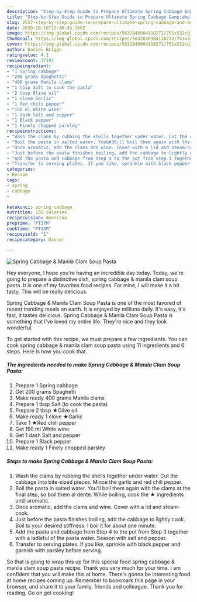 ```yaml
---
description: "Step-by-Step Guide to Prepare Ultimate Spring Cabbage &amp;amp; Manila Clam Soup Pasta"
title: "Step-by-Step Guide to Prepare Ultimate Spring Cabbage &amp;amp; Manila Clam Soup Pasta"
slug: 2557-step-by-step-guide-to-prepare-ultimate-spring-cabbage-and-amp-manila-clam-soup-pasta
date: 2020-10-16T15:40:43.360Z
image: https://img-global.cpcdn.com/recipes/5632846984118272/751x532cq70/spring-cabbage-manila-clam-soup-pasta-recipe-main-photo.jpg
thumbnail: https://img-global.cpcdn.com/recipes/5632846984118272/751x532cq70/spring-cabbage-manila-clam-soup-pasta-recipe-main-photo.jpg
cover: https://img-global.cpcdn.com/recipes/5632846984118272/751x532cq70/spring-cabbage-manila-clam-soup-pasta-recipe-main-photo.jpg
author: Daniel Briggs
ratingvalue: 4.1
reviewcount: 37197
recipeingredient:
- "1 Spring cabbage"
- "200 grams Spaghetti"
- "400 grams Manila clams"
- "1 tbsp Salt to cook the pasta"
- "2 tbsp Olive oil"
- "1 clove Garlic"
- "1 Red chili pepper"
- "150 ml White wine"
- "1 dash Salt and pepper"
- "1 Black pepper"
- "1 Finely chopped parsley"
recipeinstructions:
- "Wash the clams by rubbing the shells together under water. Cut the cabbage into bite-sized pieces. Mince the garlic and red chili pepper."
- "Boil the pasta in salted water. You&#39;ll boil them again with the clams at the final step, so boil them al dente. While boiling, cook the ★ ingredients until aromatic."
- "Once aromatic, add the clams and wine. Cover with a lid and steam-cook."
- "Just before the pasta finishes boiling, add the cabbage to lightly cook. Boil to your desired stiffness. I boil it for about one minute."
- "Add the pasta and cabbage from Step 4 to the pot from Step 3 together with a ladleful of the pasta water. Season with salt and pepper."
- "Transfer to serving plates. If you like, sprinkle with black pepper and garnish with parsley before serving."
categories:
- Recipe
tags:
- spring
- cabbage
- 

katakunci: spring cabbage  
nutrition: 135 calories
recipecuisine: American
preptime: "PT37M"
cooktime: "PT44M"
recipeyield: "1"
recipecategory: Dinner

---
```



![Spring Cabbage &amp; Manila Clam Soup Pasta](https://img-global.cpcdn.com/recipes/5632846984118272/751x532cq70/spring-cabbage-manila-clam-soup-pasta-recipe-main-photo.jpg)

Hey everyone, I hope you're having an incredible day today. Today, we're going to prepare a distinctive dish, spring cabbage &amp; manila clam soup pasta. It is one of my favorites food recipes. For mine, I will make it a bit tasty. This will be really delicious.

Spring Cabbage &amp; Manila Clam Soup Pasta is one of the most favored of recent trending meals on earth. It is enjoyed by millions daily. It's easy, it's fast, it tastes delicious. Spring Cabbage &amp; Manila Clam Soup Pasta is something that I've loved my entire life. They're nice and they look wonderful.




To get started with this recipe, we must prepare a few ingredients. You can cook spring cabbage &amp; manila clam soup pasta using 11 ingredients and 6 steps. Here is how you cook that.

<!--inarticleads1-->

##### The ingredients needed to make Spring Cabbage &amp; Manila Clam Soup Pasta:

1. Prepare 1 Spring cabbage
1. Get 200 grams Spaghetti
1. Make ready 400 grams Manila clams
1. Prepare 1 tbsp Salt (to cook the pasta)
1. Prepare 2 tbsp ★Olive oil
1. Make ready 1 clove ★Garlic
1. Take 1 ★Red chili pepper
1. Get 150 ml White wine
1. Get 1 dash Salt and pepper
1. Prepare 1 Black pepper
1. Make ready 1 Finely chopped parsley




<!--inarticleads2-->

##### Steps to make Spring Cabbage &amp; Manila Clam Soup Pasta:

1. Wash the clams by rubbing the shells together under water. Cut the cabbage into bite-sized pieces. Mince the garlic and red chili pepper.
1. Boil the pasta in salted water. You&#39;ll boil them again with the clams at the final step, so boil them al dente. While boiling, cook the ★ ingredients until aromatic.
1. Once aromatic, add the clams and wine. Cover with a lid and steam-cook.
1. Just before the pasta finishes boiling, add the cabbage to lightly cook. Boil to your desired stiffness. I boil it for about one minute.
1. Add the pasta and cabbage from Step 4 to the pot from Step 3 together with a ladleful of the pasta water. Season with salt and pepper.
1. Transfer to serving plates. If you like, sprinkle with black pepper and garnish with parsley before serving.




So that is going to wrap this up for this special food spring cabbage &amp; manila clam soup pasta recipe. Thank you very much for your time. I am confident that you will make this at home. There's gonna be interesting food at home recipes coming up. Remember to bookmark this page in your browser, and share it to your family, friends and colleague. Thank you for reading. Go on get cooking!
